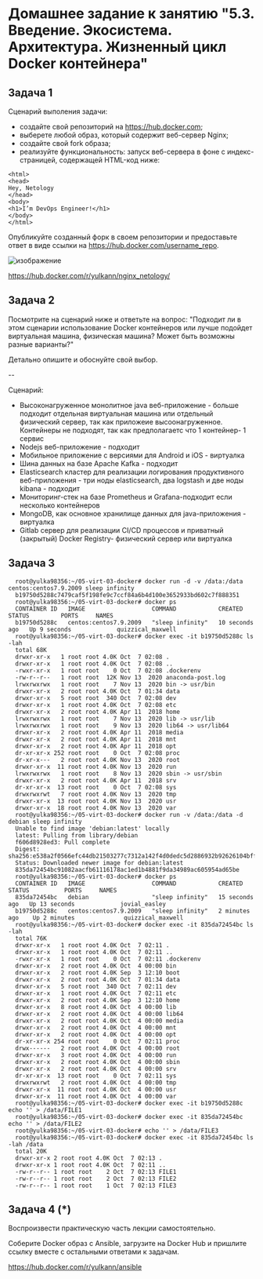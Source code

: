 
# Домашнее задание к занятию "5.3. Введение. Экосистема. Архитектура. Жизненный цикл Docker контейнера"

## Задача 1

Сценарий выполения задачи:

- создайте свой репозиторий на https://hub.docker.com;
- выберете любой образ, который содержит веб-сервер Nginx;
- создайте свой fork образа;
- реализуйте функциональность:
запуск веб-сервера в фоне с индекс-страницей, содержащей HTML-код ниже:
```
<html>
<head>
Hey, Netology
</head>
<body>
<h1>I’m DevOps Engineer!</h1>
</body>
</html>
```
Опубликуйте созданный форк в своем репозитории и предоставьте ответ в виде ссылки на https://hub.docker.com/username_repo.

![изображение](https://user-images.githubusercontent.com/91043924/194444015-ecc9753e-78c7-45a5-bad9-5ee2187fbd45.png)

https://hub.docker.com/r/yulkann/nginx_netology/


## Задача 2

Посмотрите на сценарий ниже и ответьте на вопрос:
"Подходит ли в этом сценарии использование Docker контейнеров или лучше подойдет виртуальная машина, физическая машина? Может быть возможны разные варианты?"

Детально опишите и обоснуйте свой выбор.

--

Сценарий:

- Высоконагруженное монолитное java веб-приложение - больше подходит отдельная виртуальная машина или отдельный физический сервер, так как приложеие высоонагруженное. Контейнеры не подходят, так как предполагаетс что 1 контейнер- 1 сервис
- Nodejs веб-приложение - подходит
- Мобильное приложение c версиями для Android и iOS - виртуалка
- Шина данных на базе Apache Kafka - подходит
- Elasticsearch кластер для реализации логирования продуктивного веб-приложения - три ноды elasticsearch, два logstash и две ноды kibana - подходит
- Мониторинг-стек на базе Prometheus и Grafana-подходит если несколько контейнеров
- MongoDB, как основное хранилище данных для java-приложения - виртуалка
- Gitlab сервер для реализации CI/CD процессов и приватный (закрытый) Docker Registry- физический сервер или виртуалка

## Задача 3

      root@yulka98356:~/05-virt-03-docker# docker run -d -v /data:/data centos:centos7.9.2009 sleep infinity
      b19750d5288c7479caf5f198fe9c7ccf84a6b4d100e3652933bd602c7f888351
      root@yulka98356:~/05-virt-03-docker# docker ps
      CONTAINER ID   IMAGE                   COMMAND            CREATED          STATUS         PORTS     NAMES
      b19750d5288c   centos:centos7.9.2009   "sleep infinity"   10 seconds ago   Up 9 seconds             quizzical_maxwell
      root@yulka98356:~/05-virt-03-docker# docker exec -it b19750d5288c ls -lah
      total 68K
      drwxr-xr-x   1 root root 4.0K Oct  7 02:08 .
      drwxr-xr-x   1 root root 4.0K Oct  7 02:08 ..
      -rwxr-xr-x   1 root root    0 Oct  7 02:08 .dockerenv
      -rw-r--r--   1 root root  12K Nov 13  2020 anaconda-post.log
      lrwxrwxrwx   1 root root    7 Nov 13  2020 bin -> usr/bin
      drwxr-xr-x   2 root root 4.0K Oct  7 01:34 data
      drwxr-xr-x   5 root root  340 Oct  7 02:08 dev
      drwxr-xr-x   1 root root 4.0K Oct  7 02:08 etc
      drwxr-xr-x   2 root root 4.0K Apr 11  2018 home
      lrwxrwxrwx   1 root root    7 Nov 13  2020 lib -> usr/lib
      lrwxrwxrwx   1 root root    9 Nov 13  2020 lib64 -> usr/lib64
      drwxr-xr-x   2 root root 4.0K Apr 11  2018 media
      drwxr-xr-x   2 root root 4.0K Apr 11  2018 mnt
      drwxr-xr-x   2 root root 4.0K Apr 11  2018 opt
      dr-xr-xr-x 252 root root    0 Oct  7 02:08 proc
      dr-xr-x---   2 root root 4.0K Nov 13  2020 root
      drwxr-xr-x  11 root root 4.0K Nov 13  2020 run
      lrwxrwxrwx   1 root root    8 Nov 13  2020 sbin -> usr/sbin
      drwxr-xr-x   2 root root 4.0K Apr 11  2018 srv
      dr-xr-xr-x  13 root root    0 Oct  7 02:08 sys
      drwxrwxrwt   7 root root 4.0K Nov 13  2020 tmp
      drwxr-xr-x  13 root root 4.0K Nov 13  2020 usr
      drwxr-xr-x  18 root root 4.0K Nov 13  2020 var
      root@yulka98356:~/05-virt-03-docker# docker run -v /data:/data -d debian sleep infinity
      Unable to find image 'debian:latest' locally
      latest: Pulling from library/debian
      f606d8928ed3: Pull complete
      Digest: sha256:e538a2f0566efc44db21503277c7312a142f4d0dedc5d2886932b92626104bff
      Status: Downloaded newer image for debian:latest
      835da72454bc91082aacfb61116178ac1ed1b4881f9da34989ac605954ad65be
      root@yulka98356:~/05-virt-03-docker# docker ps
      CONTAINER ID   IMAGE                   COMMAND            CREATED          STATUS          PORTS     NAMES
      835da72454bc   debian                  "sleep infinity"   15 seconds ago   Up 13 seconds             jovial_easley
      b19750d5288c   centos:centos7.9.2009   "sleep infinity"   2 minutes ago    Up 2 minutes              quizzical_maxwell
      root@yulka98356:~/05-virt-03-docker# docker exec -it 835da72454bc ls -lah
      total 76K
      drwxr-xr-x   1 root root 4.0K Oct  7 02:11 .
      drwxr-xr-x   1 root root 4.0K Oct  7 02:11 ..
      -rwxr-xr-x   1 root root    0 Oct  7 02:11 .dockerenv
      drwxr-xr-x   2 root root 4.0K Oct  4 00:00 bin
      drwxr-xr-x   2 root root 4.0K Sep  3 12:10 boot
      drwxr-xr-x   2 root root 4.0K Oct  7 01:34 data
      drwxr-xr-x   5 root root  340 Oct  7 02:11 dev
      drwxr-xr-x   1 root root 4.0K Oct  7 02:11 etc
      drwxr-xr-x   2 root root 4.0K Sep  3 12:10 home
      drwxr-xr-x   8 root root 4.0K Oct  4 00:00 lib
      drwxr-xr-x   2 root root 4.0K Oct  4 00:00 lib64
      drwxr-xr-x   2 root root 4.0K Oct  4 00:00 media
      drwxr-xr-x   2 root root 4.0K Oct  4 00:00 mnt
      drwxr-xr-x   2 root root 4.0K Oct  4 00:00 opt
      dr-xr-xr-x 254 root root    0 Oct  7 02:11 proc
      drwx------   2 root root 4.0K Oct  4 00:00 root
      drwxr-xr-x   3 root root 4.0K Oct  4 00:00 run
      drwxr-xr-x   2 root root 4.0K Oct  4 00:00 sbin
      drwxr-xr-x   2 root root 4.0K Oct  4 00:00 srv
      dr-xr-xr-x  13 root root    0 Oct  7 02:11 sys
      drwxrwxrwt   2 root root 4.0K Oct  4 00:00 tmp
      drwxr-xr-x  11 root root 4.0K Oct  4 00:00 usr
      drwxr-xr-x  11 root root 4.0K Oct  4 00:00 var
      root@yulka98356:~/05-virt-03-docker# docker exec -it b19750d5288c echo '' > /data/FILE1
      root@yulka98356:~/05-virt-03-docker# docker exec -it 835da72454bc echo '' > /data/FILE2
      root@yulka98356:~/05-virt-03-docker# echo '' > /data/FILE3
      root@yulka98356:~/05-virt-03-docker# docker exec -it 835da72454bc ls -lah /data
      total 20K
      drwxr-xr-x 2 root root 4.0K Oct  7 02:13 .
      drwxr-xr-x 1 root root 4.0K Oct  7 02:11 ..
      -rw-r--r-- 1 root root    2 Oct  7 02:13 FILE1
      -rw-r--r-- 1 root root    2 Oct  7 02:13 FILE2
      -rw-r--r-- 1 root root    1 Oct  7 02:13 FILE3

## Задача 4 (*)

Воспроизвести практическую часть лекции самостоятельно.

Соберите Docker образ с Ansible, загрузите на Docker Hub и пришлите ссылку вместе с остальными ответами к задачам.


https://hub.docker.com/r/yulkann/ansible

